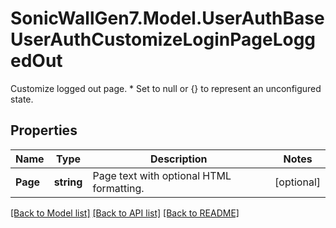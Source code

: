 # SonicWallGen7.Model.UserAuthBaseUserAuthCustomizeLoginPageLoggedOut
Customize logged out page. * Set to null or {} to represent  an unconfigured state.

## Properties

Name | Type | Description | Notes
------------ | ------------- | ------------- | -------------
**Page** | **string** | Page text with optional HTML formatting. | [optional] 

[[Back to Model list]](../README.md#documentation-for-models) [[Back to API list]](../README.md#documentation-for-api-endpoints) [[Back to README]](../README.md)

